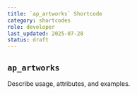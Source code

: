 ```yaml
---
title: `ap_artworks` Shortcode
category: shortcodes
role: developer
last_updated: 2025-07-28
status: draft
---
```


## `ap_artworks`

Describe usage, attributes, and examples.
